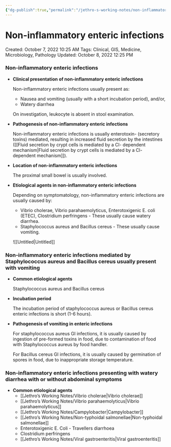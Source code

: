 ```yaml
---
{"dg-publish":true,"permalink":"/jethro-s-working-notes/non-inflammatory-enteric-infections/","dgPassFrontmatter":true}
---
```



# Non-inflammatory enteric infections

Created: October 7, 2022 10:25 AM
Tags: Clinical, GIS, Medicine, Microbiology, Pathology
Updated: October 8, 2022 12:25 PM

### Non-inflammatory enteric infections

- **Clinical presentation of non-inflammatory enteric infections**
    
    Non-inflammatory enteric infections usually present as:
    
    - Nausea and vomiting (usually with a short incubation period), and/or,
    - Watery diarrhea
    
    On investigation, leukocyte is absent in stool examination.
    
- **Pathogenesis of non-inflammatory enteric infections**
    
    Non-inflammatory enteric infections is usually enterotoxin- (secretory toxins) mediated, resulting in increased fluid secretion by the intestines ([[Fluid secretion by crypt cells is mediated by a Cl- dependent mechanism\|Fluid secretion by crypt cells is mediated by a Cl- dependent mechanism]]).
    
- **Location of non-inflammatory enteric infections**
    
    The proximal small bowel is usually involved.
    
- **Etiological agents in non-inflammatory enteric infections**
    
    Depending on symptomatology, non-inflammatory enteric infections are usually caused by:
    
    - Vibrio cholerae, Vibrio parahaemolyticus, Enterotoxigenic E. coli (ETEC), Clostridium perfringens - These usually cause watery diarrhea.
    - Staphylococcus aureus and Bacillus cereus - These usually cause vomiting.
    
    ![[Untitled\|Untitled]]
    

### Non-inflammatory enteric infections mediated by Staphylococcus aureus and Bacillus cereus usually present with vomiting

- **Common etiological agents**
    
    Staphylococcus aureus and Bacillus cereus
    
- **Incubation period**
    
    The incubation period of staphylococcus aureus or Bacillus cereus enteric infections is short (1-6 hours).
    
- **Pathogenesis of vomiting in enteric infections**
    
    For staphylococcus aureus GI infections, it is usually caused by ingestion of pre-formed toxins in food, due to contamination of food with Staphylococcus aureus by food handler.
    
    For Bacillus cereus GI infections, it is usually caused by germination of spores in food, due to inappropriate storage temperature.
    

### Non-inflammatory enteric infections presenting with watery diarrhea with or without abdominal symptoms

- **Common etiological agents**
    - [[Jethro’s Working Notes/Vibrio cholerae\|Vibrio cholerae]]
    - [[Jethro’s Working Notes/Vibrio parahaemolyticus\|Vibrio parahaemolyticus]]
    - [[Jethro’s Working Notes/Campylobacter\|Campylobacter]]
    - [[Jethro’s Working Notes/Non-typhoidal salmonellae\|Non-typhoidal salmonellae]]
    - Enterotoxigenic E. Coli - Travellers diarrhoea
    - Clostridium perfringens
    - [[Jethro’s Working Notes/Viral gastroenteritis\|Viral gastroenteritis]]